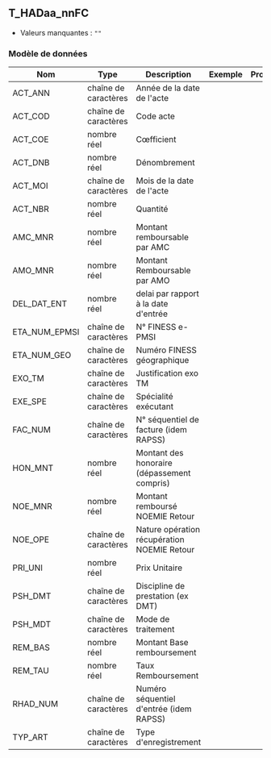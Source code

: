 ## T_HADaa_nnFC

- Valeurs manquantes : `""`

### Modèle de données

|Nom|Type|Description|Exemple|Propriétés|
|-|-|-|-|-|
|ACT_ANN|chaîne de caractères|Année de la date de l'acte|||
|ACT_COD|chaîne de caractères|Code acte|||
|ACT_COE|nombre réel|Cœfficient|||
|ACT_DNB|nombre réel|Dénombrement|||
|ACT_MOI|chaîne de caractères|Mois de la date de l'acte|||
|ACT_NBR|nombre réel|Quantité|||
|AMC_MNR|nombre réel|Montant remboursable par AMC|||
|AMO_MNR|nombre réel|Montant Remboursable par AMO|||
|DEL_DAT_ENT|nombre réel|delai par rapport à la date d'entrée|||
|ETA_NUM_EPMSI|chaîne de caractères|N° FINESS e-PMSI|||
|ETA_NUM_GEO|chaîne de caractères|Numéro FINESS  géographique|||
|EXO_TM|chaîne de caractères|Justification exo TM|||
|EXE_SPE|chaîne de caractères|Spécialité exécutant|||
|FAC_NUM|chaîne de caractères|N° séquentiel de facture (idem RAPSS)|||
|HON_MNT|nombre réel|Montant des honoraire (dépassement compris)|||
|NOE_MNR|nombre réel|Montant remboursé NOEMIE Retour|||
|NOE_OPE|chaîne de caractères|Nature opération récupération NOEMIE Retour|||
|PRI_UNI|nombre réel|Prix Unitaire|||
|PSH_DMT|chaîne de caractères|Discipline de prestation (ex DMT)|||
|PSH_MDT|chaîne de caractères|Mode de traitement|||
|REM_BAS|nombre réel|Montant Base remboursement|||
|REM_TAU|nombre réel|Taux Remboursement|||
|RHAD_NUM|chaîne de caractères|Numéro séquentiel d'entrée (idem RAPSS)|||
|TYP_ART|chaîne de caractères|Type d'enregistrement|||
